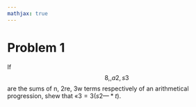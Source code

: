 ```yaml
---
mathjax: true
---
```


# Problem 1

If $$8, , a2, s3$$ are the sums of n, 2re, 3w terms respectively of an arithmetical progression, shew that $«3 = 3 (s2 — *t).$

